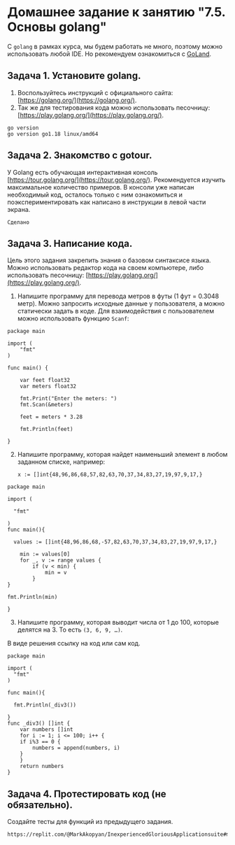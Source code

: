 # Домашнее задание к занятию "7.5. Основы golang"

С `golang` в рамках курса, мы будем работать не много, поэтому можно использовать любой IDE.
Но рекомендуем ознакомиться с [GoLand](https://www.jetbrains.com/ru-ru/go/).  

## Задача 1. Установите golang.
1. Воспользуйтесь инструкций с официального сайта: [https://golang.org/](https://golang.org/).
2. Так же для тестирования кода можно использовать песочницу: [https://play.golang.org/](https://play.golang.org/).
```
go version 
go version go1.18 linux/amd64
```

## Задача 2. Знакомство с gotour.
У Golang есть обучающая интерактивная консоль [https://tour.golang.org/](https://tour.golang.org/).
Рекомендуется изучить максимальное количество примеров. В консоли уже написан необходимый код,
осталось только с ним ознакомиться и поэкспериментировать как написано в инструкции в левой части экрана.  
```
Сделано
```

## Задача 3. Написание кода.
Цель этого задания закрепить знания о базовом синтаксисе языка. Можно использовать редактор кода
на своем компьютере, либо использовать песочницу: [https://play.golang.org/](https://play.golang.org/).

1. Напишите программу для перевода метров в футы (1 фут = 0.3048 метр). Можно запросить исходные данные
у пользователя, а можно статически задать в коде.
    Для взаимодействия с пользователем можно использовать функцию `Scanf`:

```
package main

import (
    "fmt"
)

func main() {

    var feet float32
    var meters float32

    fmt.Print("Enter the meters: ")
    fmt.Scan(&meters)

    feet = meters * 3.28

    fmt.Println(feet)

}

```


2. Напишите программу, которая найдет наименьший элемент в любом заданном списке, например:
    ```
    x := []int{48,96,86,68,57,82,63,70,37,34,83,27,19,97,9,17,}
    ```

```
package main

import (

  "fmt"

)
func main(){

  values := []int{48,96,86,68,-57,82,63,70,37,34,83,27,19,97,9,17,}

    min := values[0]
    for _, v := range values {
	    if (v < min) {
	        min = v
	    }
}

fmt.Println(min)

}

```

3. Напишите программу, которая выводит числа от 1 до 100, которые делятся на 3. То есть `(3, 6, 9, …)`.

В виде решения ссылку на код или сам код.

```
package main

import (
  "fmt"
)

func main(){
  
  fmt.Println(_div3())
  
}
func _div3() []int {
    var numbers []int
    for i := 1; i <= 100; i++ {
	if i%3 == 0 {
	    numbers = append(numbers, i)
	}
    }
    return numbers
}

```

## Задача 4. Протестировать код (не обязательно).

Создайте тесты для функций из предыдущего задания.

```
https://replit.com/@MarkAkopyan/InexperiencedGloriousApplicationsuite#main.go

```
